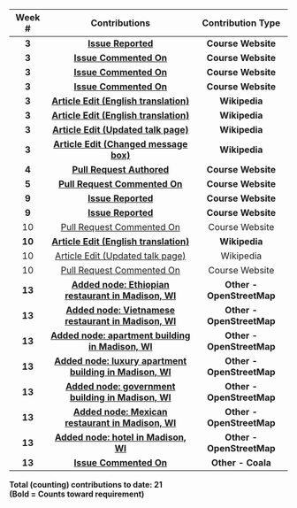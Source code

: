 | **Week #** |                                                              **Contributions**                                                             |   **Contribution Type**   |
|:----------:|:------------------------------------------------------------------------------------------------------------------------------------------:|:-------------------------:|
|    **3**   |                                    **[Issue Reported](https://github.com/joannakl/cs480_s18/issues/33)**                                   |     **Course Website**    |
|    **3**   |                                  **[Issue Commented On](https://github.com/joannakl/cs480_s18/issues/2)**                                  |     **Course Website**    |
|    **3**   |                                  **[Issue Commented On](https://github.com/joannakl/cs480_s18/issues/11)**                                 |     **Course Website**    |
|    **3**   |                                  **[Issue Commented On](https://github.com/joannakl/cs480_s18/issues/27)**                                 |     **Course Website**    |
|    **3**   |      **[Article Edit (English translation)](https://en.wikipedia.org/w/index.php?title=No_me_pidan_que_sonr%C3%ADa&oldid=825062845)**      |       **Wikipedia**       |
|    **3**   |                **[Article Edit (English translation)](https://en.wikipedia.org/w/index.php?title=Bibigon&oldid=825065373)**                |       **Wikipedia**       |
|    **3**   |     **[Article Edit (Updated talk page)](https://en.wikipedia.org/w/index.php?title=Talk:No_me_pidan_que_sonr%C3%ADa&oldid=825154790)**    |       **Wikipedia**       |
|    **3**   |      **[Article Edit (Changed message box)](https://en.wikipedia.org/w/index.php?title=No_me_pidan_que_sonr%C3%ADa&oldid=825155554)**      |       **Wikipedia**       |
|    **4**   |                                 **[Pull Request Authored](https://github.com/joannakl/cs480_s18/pull/60)**                                 |     **Course Website**    |
|    **5**   |                               **[Pull Request Commented On](https://github.com/joannakl/cs480_s18/pull/71)**                               |     **Course Website**    |
|    **9**   |                                    **[Issue Reported](https://github.com/joannakl/cs480_s18/issues/98)**                                   |     **Course Website**    |
|    **9**   |                                    **[Issue Reported](https://github.com/joannakl/cs480_s18/issues/99)**                                   |     **Course Website**    |
|     10     |                                 [Pull Request Commented On](https://github.com/joannakl/cs480_s18/pull/103)                                |       Course Website      |
|   **10**   |   **[Article Edit (English translation)](https://en.wikipedia.org/w/index.php?title=L%27Autrichienne_(film)&diff=prev&oldid=834232322)**   |       **Wikipedia**       |
|     10     | [Article Edit (Updated talk page)](https://en.wikipedia.org/w/index.php?title=Talk:L%27Autrichienne_(film)&diff=834232689&oldid=771086479) |         Wikipedia         |
|     10     |                                 [Pull Request Commented On](https://github.com/joannakl/cs480_s18/pull/109)                                |       Course Website      |
|   **13**   |      **[Added node: Ethiopian restaurant in Madison, WI](https://www.openstreetmap.org/changeset/58882047#map=19/43.08364/-89.36425)**     | **Other - OpenStreetMap** |
|   **13**   |     **[Added node: Vietnamese restaurant in Madison, WI](https://www.openstreetmap.org/changeset/58881945#map=19/43.08559/-89.36077)**     | **Other - OpenStreetMap** |
|   **13**   |       **[Added node: apartment building in Madison, WI](https://www.openstreetmap.org/changeset/58881612#map=19/43.07188/-89.39334)**      | **Other - OpenStreetMap** |
|   **13**   |   **[Added node: luxury apartment building in Madison, WI](https://www.openstreetmap.org/changeset/58881179#map=19/43.07351/-89.39397)**   | **Other - OpenStreetMap** |
|   **13**   |      **[Added node: government building in Madison, WI](https://www.openstreetmap.org/changeset/58880903#map=19/43.07216/-89.38449)**      | **Other - OpenStreetMap** |
|   **13**   |       **[Added node: Mexican restaurant in Madison, WI](https://www.openstreetmap.org/changeset/58880353#map=19/43.07266/-89.38399)**      | **Other - OpenStreetMap** |
|   **13**   |             **[Added node: hotel in Madison, WI](https://www.openstreetmap.org/changeset/58879878#map=19/43.07273/-89.39339)**             | **Other - OpenStreetMap** |
|   **13**   |                                    **[Issue Commented On](https://github.com/coala/coala/issues/5330)**                                    |     **Other - Coala**     |

**Total (counting) contributions to date: 21**  
**(Bold = Counts toward requirement)**
